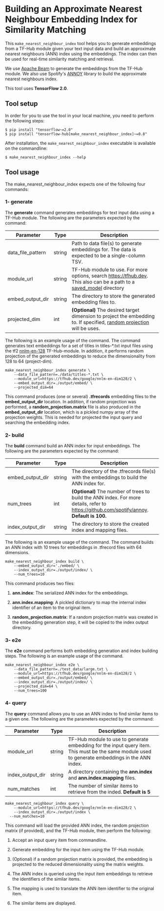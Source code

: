 # Building an Approximate Nearest Neighbour Embedding Index for Similarity Matching

This `make_nearest_neighbour_index` tool helps you to generate embeddings from a
TF-Hub module given your text input data and build an approximate nearest
neighbours (ANN) index using the embeddings. The index can then be used for
real-time similarity matching and retrieval.

We use [Apache Beam](https://beam.apache.org/documentation/programming-guide/)
to generate the embeddings from the TF-Hub module.
We also use Spotify's [ANNOY](https://github.com/spotify/annoy) library to
build the approximate nearest neighbours index.

This tool uses **TensorFlow 2.0**.


## Tool setup
In order for you to use the tool in your local machine, you need to perform the
following steps:

```
$ pip install "tensorflow~=2.0"
$ pip install "tensorflow-hub[make_nearest_neighbour_index]~=0.8"
```

After installation, the `make_nearest_neighbour_index` executable is available
on the commandline:

```
$ make_nearest_neighbour_index --help
```

## Tool usage
The  make_nearest_neighbour_index expects one of the following four commands:

### 1- generate
The **generate** command generates embeddings for text input data using a TF-Hub
module. The following are the parameters expected by the command:

Parameter              | Type    | Description  |
---------------------- |---------| -------------|
 data_file_pattern     | string  | Path to data file(s) to generate embeddings for. The data is expected to be a single-column TSV.|
 module_url            | string  | TF-Hub module to use. For more options, search https://tfhub.dev. This also can be a path to a [saved_model](https://www.tensorflow.org/guide/saved_model) directory|
 embed_output_dir      | string  | The directory to store the generated embedding files to.|
 projected_dim         | int     | **(Optional)** The desired target dimension to project the embedding to. If specified, [random projection](https://en.wikipedia.org/wiki/Random_projection) will be uses. |

The following is an example usage of the command. The command generates text
embeddings for a set of titles in titles-\*.txt input files using the tf2
[nnlm-en-128](https://tfhub.dev/google/nnlm-en-dim128/2)
TF-Hub-module. In addition, it performs random projection of the generated
embeddings to reduce the dimensionality from 128 to 64 (project-dim).

```
make_nearest_neighbour_index generate \
	--data_file_pattern=./data/titles-*.txt \
	--module_url=https://tfhub.dev/google/nnlm-en-dim128/2 \
	--embed_output_dir=./output/embed/ \
	--projected_dim=64
```

This command produces (one or several) **.tfrecords** embedding files to the
**embed_output_dir** location. In addition, if random projection was performed,
a **random_projection.matrix** file is also produced in the **embed_output_dir**
location, which is a pickled numpy array of the projection weights.
This is needed for projected the input query and searching the embedding index.

### 2- build
The **build** command build an ANN index for input embeddings.
The following are the parameters expected by the command:

Parameter              | Type    | Description  |
---------------------- |---------| -------------|
 embed_output_dir    | string  | The directory of the .tfrecords file(s) with the embeddings to build the ANN index for.|
 num_trees             | int     | **(Optional)** The number of trees to build the ANN index. For more details, refer to https://github.com/spotify/annoy. **Default is 100.** |
 index_output_dir      | string  | The directory to store the created index and mapping files. |

The following is an example usage of the command. The command builds an ANN
index with 10 trees for embeddings in .tfrecord files with 64 dimensions.

```
make_nearest_neighbour_index build \
	--embed_output_dir='./embed/ \
	--index_output_dir=./output/index/ \
	--num_trees=10
```

This command produces two files:

1. **ann.index**: The serialized ANN index for the embeddings.

2. **ann.index.mapping**: A pickled dictionary to map the internal index
identifier of an item  to the original item.

3. **random_projection.matrix**: If a random projection matrix was created in
the embedding generation step, it will be copied to the index output directory.

### 3- e2e
The **e2e** command performs both embedding generation and index building steps.
The following is an example usage of the command.

```
make_nearest_neighbour_index e2e \
	--data_file_pattern=./test_data/large.txt \
	--module_url=https://tfhub.dev/google/nnlm-en-dim128/2 \
	--embed_output_dir=./output/embed/ \
	--index_output_dir=./output/index/ \
	--projected_dim=64 \
	--num_trees=100
```

### 4- query
The **query** command allows you to use an ANN index to find similar items to
a given one. The following are the parameters expected by the command:

Parameter              | Type    | Description  |
---------------------- |---------| -------------|
 module_url            | string  | TF-Hub module to use to generate embedding for the input query item. This must be the same module used to generate embeddings in the ANN index. |
 index_output_dir      | string  | A directory containing the **ann.index** and **ann.index.mapping** files. |
 num_matches           | int     | The number of similar items to retrieve from the inded. **Default is 5**|

```
make_nearest_neighbour_index query \
	--module_url=https://tfhub.dev/google/nnlm-en-dim128/2 \
	--index_output_dir=./output/index \
  --num_matches=10
```

This command will load the provided ANN index, the random projection matrix
(if provided), and the TF-Hub module, then perform the following:

1.  Accept an input query item from commandline.

2.  Generate embedding for the input item using the TF-Hub module.

3.  (Optional) if a random projection matrix is provided, the embedding is
    projected to the reduced dimensionality using the matrix weights.

4.  The ANN index is queried using the input item embeddings to retrieve the
    identifiers of the similar items.

5.  The mapping is used to translate the ANN item identifier to the original
    item.

6.  The similar items are displayed.
